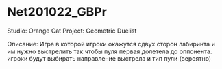 # Net201022_GBPr

Studio: Orange Cat
Project: Geometric Duelist

Описание:
Игра в которой игроки окажутся сдвух сторон лабиринта и им нужно выстрелить так чтобы пуля первая долетела до оппонента.
игроки будут выбирать направление выстрела и тип пули (вероятно)
